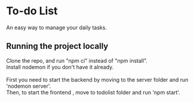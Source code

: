 
# To-do List

An easy way to manage your daily tasks.

## Running the project locally

Clone the repo, and run "npm ci" instead of "npm install".\
Install nodemon if you don't have it already.\
\
First you need to start the backend by moving to the server folder and run 'nodemon server'.\
Then, to start the frontend , move to todolist folder and run 'npm start'.

